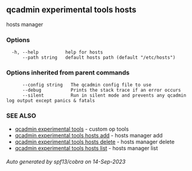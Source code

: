 ## qcadmin experimental tools hosts

hosts manager

### Options

```
  -h, --help          help for hosts
      --path string   default hosts path (default "/etc/hosts")
```

### Options inherited from parent commands

```
      --config string   The qcadmin config file to use
      --debug           Prints the stack trace if an error occurs
      --silent          Run in silent mode and prevents any qcadmin log output except panics & fatals
```

### SEE ALSO

* [qcadmin experimental tools](qcadmin_experimental_tools.md)	 - custom op tools
* [qcadmin experimental tools hosts add](qcadmin_experimental_tools_hosts_add.md)	 - hosts manager add
* [qcadmin experimental tools hosts delete](qcadmin_experimental_tools_hosts_delete.md)	 - hosts manager delete
* [qcadmin experimental tools hosts list](qcadmin_experimental_tools_hosts_list.md)	 - hosts manager list

###### Auto generated by spf13/cobra on 14-Sep-2023
